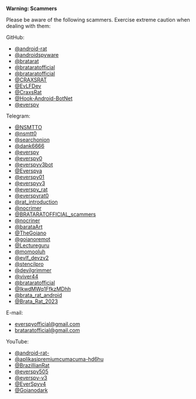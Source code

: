 **Warning: Scammers**

Please be aware of the following scammers. Exercise extreme caution when dealing with them:

GitHub:
- [@android-rat](https://github.com/android-rat)
- [@androidspyware](https://github.com/androidspyware)
- [@bratarat](http://GitHub.com/bratarat)
- [@brataratofficial](http://GitHub.com/brataratofficial)
- [@brataratofficial](https://github.com/BRATARATOFFICIAL/BrataRat)
- [@CRAXSRAT](https://github.com/EvLFDev/CRAXSRAT)
- [@EvLFDev](https://github.com/EvLFDev/EvLFDev)
- [@CraxsRat](https://github.com/craxsrat/CraxsRat)
- [@Hook-Android-BotNet](https://github.com/HookBotNet/Hook-Android-BotNet)
- [@everspy](https://github.com/everspy)

Telegram:
- [@NSMTTO](https://t.me/NSMTTO)
- [@nsmtt0](https://t.me/nsmtt0)
- [@searchonion](https://t.me/searchonion)
- [@dank6666](https://t.me/dank6666)
- [@everspy](https://t.me/everspy)
- [@everspy0](https://t.me/everspy0)
- [@everspyv3bot](https://t.me/everspyv3bot)
- [@Everspya](https://t.me/Everspya)
- [@everspy01](https://t.me/everspy01)
- [@everspyv3](https://t.me/everspyv3)
- [@everspy_rat](https://t.me/everspy_rat)
- [@everspyrat0](https://t.me/everspyrat0)
- [@rat_introduction](https://t.me/rat_introduction)
- [@nocrimer](https://t.me/nocrimer)
- [@BRATARATOFFICIAL_scammers](https://t.me/BRATARATOFFICIAL_scammers)
- [@nocriner](https://t.me/nocriner)
- [@barataArt](https://t.me/barataArt)
- [@TheGoiano](https://t.me/TheGoiano)
- [@goianoremot](https://t.me/goianoremot)
- [@Lectureguru](https://t.me/Lectureguru)
- [@momooluh](https://t.me/momooluh)
- [@evlf_devzv2](https://t.me/evlf_devzv2)
- [@stencilpro](https://t.me/stencilpro)
- [@devilgrimmer](https://t.me/devilgrimmer)
- [@viver44](https://t.me/viver44)
- [@brataratofficial](https://t.me/brataratofficial)
- [@IkwdMWq1FfkzMDhh](https://t.me/IkwdMWq1FfkzMDhh)
- [@brata_rat_android](https://t.me/brata_rat_android)
- [@Brata_Rat_2023](https://t.me/Brata_Rat_2023)

E-mail:
- everspyofficial@gmail.com
- brataratofficial@gmail.com

YouTube:
- [@android-rat-](https://www.youtube.com/@android-rat-)
- [@aplikasipremiumcumacuma-hd6hu](https://www.youtube.com/@aplikasipremiumcumacuma-hd6hu)
- [@BrazillianRat](https://www.youtube.com/@BrazillianRat)
- [@everspy505](https://www.youtube.com/@everspy505)
- [@everspy-v3](https://www.youtube.com/@everspy-v3)
- [@EverSpyv4](https://www.youtube.com/@EverSpyv4)
- [@Goianodark](https://www.youtube.com/@Goianodark)
